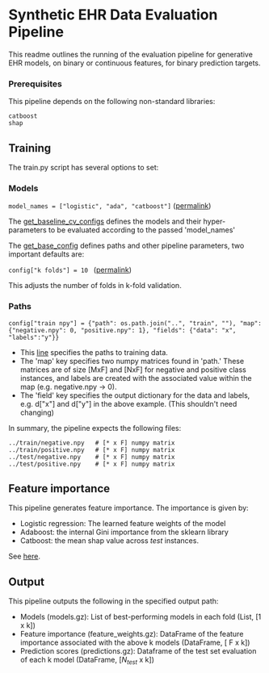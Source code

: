 # Synthetic EHR Data Evaluation Pipeline

This readme outlines the running of the evaluation pipeline for generative EHR models, on binary or continuous features, for binary prediction targets.

### Prerequisites

This pipeline depends on the following non-standard libraries: 

```
catboost
shap
```
## Training

The train.py script has several options to set:

### Models
```model_names = ["logistic", "ada", "catboost"]``` ([permalink](https://github.com/ivanbrugere/ehrdc/blob/ffb53389566b044c91ae5422f1e6ef428ccf7687/app/train.py#L12)) 


The [get_baseline_cv_configs](https://github.com/ivanbrugere/ehrdc/blob/ffb53389566b044c91ae5422f1e6ef428ccf7687/app/model_configs.py#L12) defines the models and their hyper-parameters to be evaluated according to the passed 'model_names'

The [get_base_config](https://github.com/ivanbrugere/ehrdc/blob/ffb53389566b044c91ae5422f1e6ef428ccf7687/app/model_configs.py#L102) defines paths and other pipeline parameters, two important defaults are:


```config["k folds"] = 10 ``` ([permalink](https://github.com/ivanbrugere/ehrdc/blob/ffb53389566b044c91ae5422f1e6ef428ccf7687/app/model_configs.py#L119))


This adjusts the number of folds in k-fold validation.  

### Paths

```config["train npy"] = {"path": os.path.join("..", "train", ""), "map": {"negative.npy": 0, "positive.npy": 1}, "fields": {"data": "x", "labels":"y"}}```

*  This [line](https://github.com/ivanbrugere/ehrdc/blob/ffb53389566b044c91ae5422f1e6ef428ccf7687/app/model_configs.py#L117) specifies the paths to training data. 
*  The 'map' key specifies two numpy matrices found in 'path.' These matrices are of size [MxF] and [NxF] for negative and positive class instances, and labels are created with the associated value within the map (e.g. negative.npy → 0). 
*  The 'field' key specifies the output dictionary for the data and labels, e.g. d["x"] and d["y"] in the above example. (This shouldn't need changing)

In summary, the pipeline expects the following files:
```
../train/negative.npy   # [* x F] numpy matrix
../train/positive.npy   # [* x F] numpy matrix
../test/negative.npy    # [* x F] numpy matrix
../test/positive.npy    # [* x F] numpy matrix
```

## Feature importance

This pipeline generates feature importance. The importance is given by:

* Logistic regression: The learned feature weights of the model
* Adaboost: the internal Gini importance from the sklearn library
* Catboost: the mean shap value across *test* instances. 

See [here](https://github.com/ivanbrugere/ehrdc/blob/ffb53389566b044c91ae5422f1e6ef428ccf7687/app/models.py#L51).

## Output

This pipeline outputs the following in the specified output path:

* Models (models.gz): List of best-performing models in each fold (List, [1 x k])
* Feature importance (feature_weights.gz): DataFrame of the feature importance associated with the above k models (DataFrame, [ F x k])
* Prediction scores (predictions.gz): Dataframe of the test set evaluation of each k model (DataFrame, [$N_{test}$ x k])